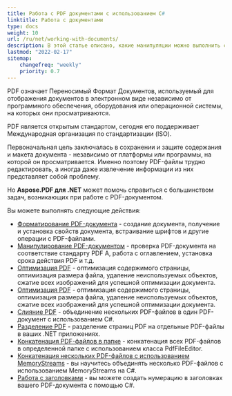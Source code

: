 ```yaml
---
title: Работа с PDF документами с использованием C#
linktitle: Работа с документами
type: docs
weight: 10
url: /ru/net/working-with-documents/
description: В этой статье описано, какие манипуляции можно выполнить с документом с помощью библиотеки Aspose.PDF.
lastmod: "2022-02-17"
sitemap:
    changefreq: "weekly"
    priority: 0.7
---
```

<script type="application/ld+json">
{
    "@context": "https://schema.org",
    "@type": "TechArticle",
    "headline": "Работа с PDF документами с использованием C#",
    "alternativeHeadline": "Манипуляции с PDF документами",
    "author": {
        "@type": "Person",
        "name":"Анастасия Голуб",
        "givenName": "Анастасия",
        "familyName": "Голуб",
        "url":"https://www.linkedin.com/in/anastasiia-holub-750430225/"
    },
    "genre": "генерация PDF документов",
    "keywords": "pdf, c#, pdf документы",
    "wordcount": "302",
    "proficiencyLevel":"Начальный",
    "publisher": {
        "@type": "Organization",
        "name": "Команда документации Aspose.PDF",
        "url": "https://products.aspose.com/pdf",
        "logo": "https://www.aspose.cloud/templates/aspose/img/products/pdf/aspose_pdf-for-net.svg",
        "alternateName": "Aspose",
        "sameAs": [
            "https://facebook.com/aspose.pdf/",
            "https://twitter.com/asposepdf",
            "https://www.youtube.com/channel/UCmV9sEg_QWYPi6BJJs7ELOg/featured",
            "https://www.linkedin.com/company/aspose",
            "https://stackoverflow.com/questions/tagged/aspose",
            "https://aspose.quora.com/",
            "https://aspose.github.io/"
        ],
        "contactPoint": [
            {
                "@type": "ContactPoint",
                "telephone": "+1 903 306 1676",
                "contactType": "продажи",
                "areaServed": "US",
                "availableLanguage": "en"
            },
            {
                "@type": "ContactPoint",
                "telephone": "+44 141 628 8900",
                "contactType": "продажи",
                "areaServed": "GB",
                "availableLanguage": "en"
            },
            {
                "@type": "ContactPoint",
                "telephone": "+61 2 8006 6987",
                "contactType": "продажи",
                "areaServed": "AU",
                "availableLanguage": "en"
            }
        ]
    },
    "url": "/net/working-with-documents/",
    "mainEntityOfPage": {
        "@type": "WebPage",
        "@id": "/net/working-with-documents/"
    },
    "dateModified": "2022-02-04",
    "description": "В этой статье описано, какие манипуляции можно выполнить с документом с помощью библиотеки Aspose.PDF."
}
</script>

PDF означает Переносимый Формат Документов, используемый для отображения документов в электронном виде независимо от программного обеспечения, оборудования или операционной системы, на которых они просматриваются.

PDF является открытым стандартом, сегодня его поддерживает Международная организация по стандартизации (ISO).

Первоначальная цель заключалась в сохранении и защите содержания и макета документа - независимо от платформы или программы, на которой он просматривается. Именно поэтому PDF-файлы трудно редактировать, а иногда даже извлечение информации из них представляет собой проблему.

Но **Aspose.PDF для .NET** может помочь справиться с большинством задач, возникающих при работе с PDF-документом.

Вы можете выполнять следующие действия:

- [Форматирование PDF-документа](/pdf/ru/net/formatting-pdf-document/) - создание документа, получение и установка свойств документа, встраивание шрифтов и другие операции с PDF-файлами.
- [Манипулирование PDF-документом](/pdf/ru/net/manipulate-pdf-document/) - проверка PDF-документа на соответствие стандарту PDF A, работа с оглавлением, установка срока действия PDF и т.д.
- [Оптимизация PDF](/pdf/ru/net/optimize-pdf/) - оптимизация содержимого страницы, оптимизация размера файла, удаление неиспользуемых объектов, сжатие всех изображений для успешной оптимизации документа.
- [Оптимизация PDF](/pdf/ru/net/optimize-pdf/) - оптимизация содержимого страницы, оптимизация размера файла, удаление неиспользуемых объектов, сжатие всех изображений для успешной оптимизации документа.
- [Слияние PDF](/pdf/ru/net/merge-pdf-documents/) - объединение нескольких PDF-файлов в один PDF-документ с использованием C#.
- [Разделение PDF](/pdf/ru/net/split-document/) - разделение страниц PDF на отдельные PDF-файлы в ваших .NET приложениях.
- [Конкатенация PDF-файлов в папке](/pdf/ru/net/concatenating-all-pdf-files-in-particular-folder/) - конкатенация всех PDF-файлов в определенной папке с использованием класса PdfFileEditor.
- [Конкатенация нескольких PDF-файлов с использованием MemoryStreams](/pdf/ru/net/concatenate-pdf-documents/) - вы научитесь объединять несколько PDF-файлов с использованием MemoryStreams на C#.
- [Работа с заголовками](/pdf/ru/net/working-with-headings/) - вы можете создать нумерацию в заголовках вашего PDF-документа с помощью C#.

<script type="application/ld+json">
{
    "@context": "http://schema.org",
    "@type": "SoftwareApplication",
    "name": "Aspose.PDF for .NET Library",
    "image": "https://www.aspose.cloud/templates/aspose/img/products/pdf/aspose_pdf-for-net.svg",
    "url": "https://www.aspose.com/",
    "publisher": {
        "@type": "Organization",
        "name": "Aspose.PDF",
        "url": "https://products.aspose.com/pdf",
        "logo": "https://www.aspose.cloud/templates/aspose/img/products/pdf/aspose_pdf-for-net.svg",
        "alternateName": "Aspose",
        "sameAs": [
            "https://facebook.com/aspose.pdf/",
            "https://twitter.com/asposepdf",
            "https://www.youtube.com/channel/UCmV9sEg_QWYPi6BJJs7ELOg/featured",
            "https://www.linkedin.com/company/aspose",
            "https://stackoverflow.com/questions/tagged/aspose",
            "https://aspose.quora.com/",
            "https://aspose.github.io/"
        ],
        "contactPoint": [
            {
                "@type": "ContactPoint",
                "telephone": "+1 903 306 1676",
                "contactType": "sales",
                "areaServed": "US",
                "availableLanguage": "en"
            },
            {
                "@type": "ContactPoint",
                "telephone": "+44 141 628 8900",
                "contactType": "sales",
                "areaServed": "GB",
                "availableLanguage": "en"
            },
            {
                "@type": "ContactPoint",
                "telephone": "+61 2 8006 6987",
                "contactType": "sales",
                "areaServed": "AU",
                "availableLanguage": "en"
            }
        ]
    },
    "offers": {
        "@type": "Offer",
        "price": "1199",
        "priceCurrency": "USD"
    },
    "applicationCategory": "PDF Manipulation Library for .NET",
    "downloadUrl": "https://www.nuget.org/packages/Aspose.PDF/",
    "operatingSystem": "Windows, MacOS, Linux",
    "screenshot": "https://docs.aspose.com/pdf/net/create-pdf-document/screenshot.png",
    "softwareVersion": "2022.1",
    "aggregateRating": {
        "@type": "AggregateRating",
        "ratingValue": "5",
        "ratingCount": "16"
    }
}
</script>

